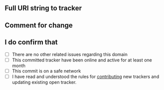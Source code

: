 [//]: # (Thank you for giving you time and interest, to keep this project a relevant source, for the community.)
[//]: # (Make sure you have read our Contribution guidelines)

## Full URI string to tracker

[//]: # (description: full address as `protocol[://]URI[:]port/path`)



## Comment for change

[//]: # (description: Please write why you wont this change to the open tracker list)


  
## I do confirm that

[//]: # (By not being compliant with the following, you accept you can be banned from this project)

 - [ ] There are no other related issues regarding this domain
 - [ ] This committed tracker have been online and active for at least one month
 - [ ] This commit is on a safe network
 - [ ] I have read and understood the rules for [contributing](blob/master/CONTRIBUTING.md) new trackers and updating existing open tracker.
